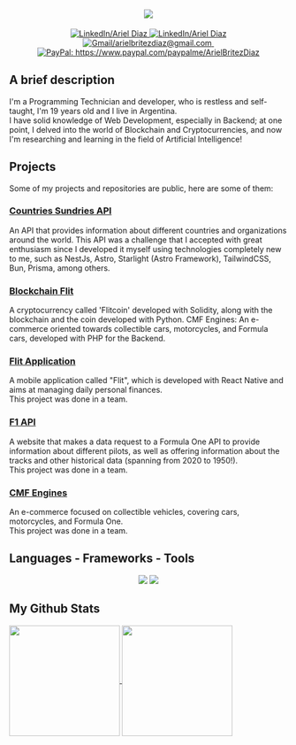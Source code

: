 <h1 align="center">
    <img src="https://readme-typing-svg.herokuapp.com/?font=Lexend&color=ff4737&size=50&center=true&vCenter=true&width=900&height=70&pause=200&duration=2500&lines=Hi!+I'm+Ariel+Díaz!;Welcome+to+my+GitHub+Profile!" />
</h1>

<p align="center">
  <a href="https://www.linkedin.com/in/ariel-britez-diaz-technical/">
    <img src="https://badgen.net/badge/Title/Programming Technician?color=purple" alt="LinkedIn/Ariel Diaz" />
  </a>
  <a href="https://www.linkedin.com/in/ariel-britez-diaz-technical/">
    <img src="https://badgen.net/badge/LinkedIn/Ariel Diaz?color=blue" alt="LinkedIn/Ariel Diaz" />
  </a>
  <a href="mailto:arielbritezdiaz@email.com">
    <img src="https://badgen.net/badge/Gmail/arielbritezdiaz@gmail.com?color=blue" alt="Gmail/arielbritezdiaz@gmail.com" />
  </a>
  <a href="https://arielbritezdiaz.github.io/portfolio/">
    <img src="https://badgen.net/badge/Portfolio/Here?color=blue" alt="" />
  </a>
  <a href="https://www.paypal.com/paypalme/ArielBritezDiaz">
    <img src="https://badgen.net/badge/Support Me/PayPal?color=red" alt="PayPal: https://www.paypal.com/paypalme/ArielBritezDiaz" />
  </a>
</p>

## A brief description
I'm a Programming Technician and developer, who is restless and self-taught, I'm 19 years old and I live in Argentina.\
I have solid knowledge of Web Development, especially in Backend; at one point, I delved into the world of Blockchain and Cryptocurrencies, and now I'm researching and learning in the field of Artificial Intelligence!

## Projects
Some of my projects and repositories are public, here are some of them:

### <a href="https://github.com/ArielBritezDiaz/countries-sundries-api" target="_blank">Countries Sundries API</a>
An API that provides information about different countries and organizations around the world. This API was a challenge that I accepted with great enthusiasm since I developed it myself using technologies completely new to me, such as NestJs, Astro, Starlight (Astro Framework), TailwindCSS, Bun, Prisma, among others.

### <a href="https://github.com/ArielBritezDiaz/blockchain_flit" target="_blank">Blockchain Flit</a>
A cryptocurrency called 'Flitcoin' developed with Solidity, along with the blockchain and the coin developed with Python.
CMF Engines: An e-commerce oriented towards collectible cars, motorcycles, and Formula cars, developed with PHP for the Backend.

### <a href="https://github.com/ArielBritezDiaz/flit-application" target="_blank">Flit Application</a>
A mobile application called "Flit", which is developed with React Native and aims at managing daily personal finances.\
This project was done in a team.

### <a href="https://github.com/ArielBritezDiaz/F1-API" target="_blank">F1 API</a>
A website that makes a data request to a Formula One API to provide information about different pilots, as well as offering information about the tracks and other historical data (spanning from 2020 to 1950!).\
This project was done in a team.

### <a href="https://github.com/ArielBritezDiaz/cmf-engines" target="_blank">CMF Engines</a>
An e-commerce focused on collectible vehicles, covering cars, motorcycles, and Formula One.\
This project was done in a team.

## Languages - Frameworks - Tools
<div align="center">
  <img src="https://skillicons.dev/icons?i=html,css,js,ts,react,nestjs,express,postgres,mysql,prisma,postman,npm,bun,nodejs,git&theme=dark" />
  <img src="https://skillicons.dev/icons?i=md,vscode,neovim,bash,linux,debian,solidity,figma,python,java,php,powershell,discord&theme=dark" />
</div>

## My Github Stats
<a href="https://github.com/ArielBritezDiaz/github-readme-stats">
  <img height=200 align="center" src="https://github-readme-stats.vercel.app/api?username=ArielBritezDiaz&title_color=ff4737&text_color=FFFFFB&icon_color=f0b35f&bg_color=102057&hide_rank=false&count_private=true&custom_title=Profile&show_icons=true" />
</a>
<a href="https://github.com/ArielBritezDiaz/convoychat">
  <img height=200 align="center" src="https://github-readme-stats.vercel.app/api/top-langs/?username=ArielBritezDiaz&show_icons=true&title_color=ff4737&text_color=FFFFFB&icon_color=f0b35f&bg_color=102057&hide_rank=false&count_private=true&include_all_commits=true&show_icons=true&layout=compact&langs_count=7&card_width=455&exclude_repo=nuevaProbandoGitGitHub,restapi-employees,fullStackOpenCourse,nuevaProbandoGitGitHub,test.github.io,colegio,cmf-engines,portfolio" />
</a>
